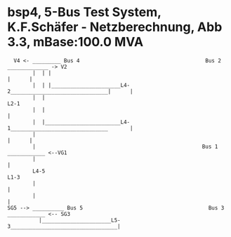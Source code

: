 # bsp4, 5-Bus Test System, K.F.Schäfer - Netzberechnung, Abb 3.3, mBase:100.0 MVA

            
      V4 <- _________ Bus 4                                        Bus 2  _____________ -> V2
            |  | |                                                         |      |	
            |  | |______________________L4-2_______________________________|      |
            |  |                                                                L2-1
            |  |                                                                  |
            |  |________________________L4-1_______________________________       | 
            |                                                              |      |
            |                                                     Bus 1  ____________ <--VG1
            |                                                                |    
            L4-5                                                            L1-3 
            |                                                                |
            |                                                                |
    SG5 --> __________ Bus 5                                        Bus 3  ____________ <-- SG3
              |______________________L5-3__________________________________|  